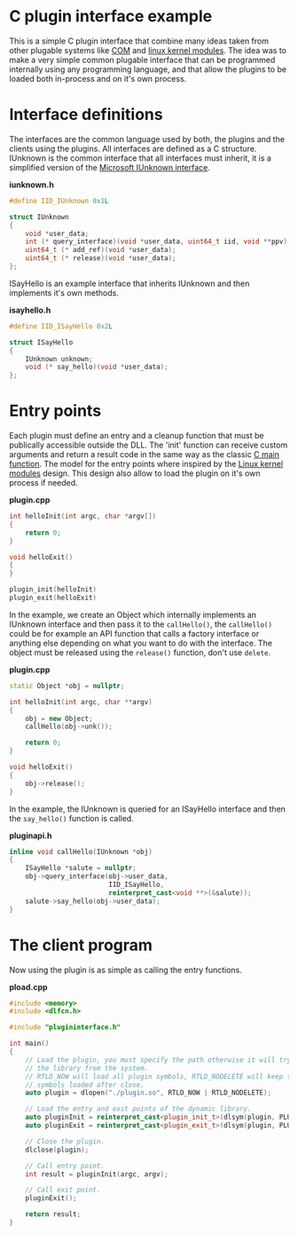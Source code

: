 # C plugin interface example

This is a simple C plugin interface that combine many ideas taken from other plugable systems like [COM](https://en.wikipedia.org/wiki/Component_Object_Model) and [linux kernel modules](https://tldp.org/LDP/lkmpg/2.6/html/x121.html). The idea was to make a very simple common plugable interface that can be programmed internally using any programming language, and that allow the plugins to be loaded both in-process and on it's own process.

# Interface definitions

The interfaces are the common language used by both, the plugins and the clients using the plugins. All interfaces are defined as a C structure. IUnknown is the common interface that all interfaces must inherit, it is a simplified version of the [Microsoft IUnknown interface](https://en.wikipedia.org/wiki/IUnknown).

**iunknown.h**

```cpp
#define IID_IUnknown 0x1L

struct IUnknown
{
    void *user_data;
    int (* query_interface)(void *user_data, uint64_t iid, void **ppv);
    uint64_t (* add_ref)(void *user_data);
    uint64_t (* release)(void *user_data);
};
```

ISayHello is an example interface that inherits IUnknown and then implements it's own methods.

**isayhello.h**

```cpp
#define IID_ISayHello 0x2L

struct ISayHello
{
    IUnknown unknown;
    void (* say_hello)(void *user_data);
};
```

# Entry points

Each plugin must define an entry and a cleanup function that must be publically accessible outside the DLL. The 'init' function can receive custom arguments and return a result code in the same way as the classic [C main function](https://en.wikipedia.org/wiki/Entry_point#C_and_C++). The model for the entry points where inspired by the [Linux kernel modules](https://tldp.org/LDP/lkmpg/2.6/html/x121.html) design. This design also allow to load the plugin on it's own process if needed.

**plugin.cpp**

```cpp
int helloInit(int argc, char *argv[])
{
    return 0;
}

void helloExit()
{
}

plugin_init(helloInit)
plugin_exit(helloExit)
```

In the example, we create an Object which internally implements an IUnknown interface and then pass it to the ```callHello()```, the ```callHello()``` could be for example an API function that calls a factory interface or anything else depending on what you want to do with the interface. The object must be released using the ```release()``` function, don't use ```delete```.

**plugin.cpp**

```cpp
static Object *obj = nullptr;

int helloInit(int argc, char **argv)
{
    obj = new Object;
    callHello(obj->unk());

    return 0;
}

void helloExit()
{
    obj->release();
}
```

In the example, the IUnknown is queried for an ISayHello interface and then the ```say_hello()``` function is called.

**pluginapi.h**

```cpp
inline void callHello(IUnknown *obj)
{
    ISayHello *salute = nullptr;
    obj->query_interface(obj->user_data,
                         IID_ISayHello,
                         reinterpret_cast<void **>(&salute));
    salute->say_hello(obj->user_data);
}
```

# The client program

Now using the plugin is as simple as calling the entry functions.

**pload.cpp**

```cpp
#include <memory>
#include <dlfcn.h>

#include "plugininterface.h"

int main()
{
    // Load the plugin, you must specify the path otherwise it will try to load
    // the library from the system.
    // RTLD_NOW will load all plugin symbols, RTLD_NODELETE will keep the
    // symbols loaded after close.
    auto plugin = dlopen("./plugin.so", RTLD_NOW | RTLD_NODELETE);

    // Load the entry and exit points of the dynamic library.
    auto pluginInit = reinterpret_cast<plugin_init_t>(dlsym(plugin, PLUGIN_INIT_STR));
    auto pluginExit = reinterpret_cast<plugin_exit_t>(dlsym(plugin, PLUGIN_EXIT_STR));

    // Close the plugin.
    dlclose(plugin);

    // Call entry point.
    int result = pluginInit(argc, argv);

    // Call exit point.
    pluginExit();

    return result;
}
```
